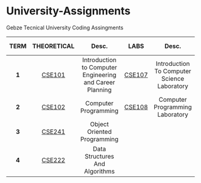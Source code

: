 # University-Assignments
Gebze Tecnical University Coding Assingments

| TERM | THEORETICAL | Desc. | LABS | Desc. | T.A | COURSE EXEMPTION | Desc. |
|:------:|:------:| :------: | :------: | :------: | :------: | :------: | :------: |
| **1** | <a href="https://github.com/CemBOLAT/GTU-University-Assignments/tree/master/CSE101"> CSE101 </a> | Introduction to Computer Engineering and Career Planning | <a href="https://github.com/CemBOLAT/GTU-University-Assignments/tree/master/CSE107"> CSE107 | Introduction To Computer Science Laboratory | |
| **2** | <a href= "https://github.com/CemBOLAT/GTU-University-Assignments/tree/master/CSE102"> CSE102 </a> | Computer Programming | <a href="https://github.com/CemBOLAT/GTU-University-Assignments/tree/master/CSE108"> CSE108 </a> | Computer Programming Laboratory | |
| **3** | <a href="https://github.com/CemBOLAT/GTU-University-Assignments/tree/master/CSE241"> CSE241 </a> | Object Oriented Programming | | | | |
| **4** | <a href="https://github.com/CemBOLAT/GTU-University-Assignments/tree/master/DataStructuresAndAlgorithms"> CSE222 </a> | Data Structures And Algorithms | | | <a href="https://github.com/CemBOLAT/GTU-University-Assignments/tree/master/CSE108-23-24"> CSE108 (2023-2024) </a> | <a href="https://github.com/CemBOLAT/GTU-University-Assignments/tree/master/CSE344"> CSE344 </a> | System Programming |

